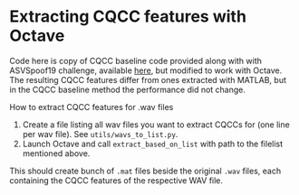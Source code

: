 # Extracting CQCC features with Octave

Code here is copy of CQCC baseline code provided
along with with ASVSpoof19 challenge, available [here](https://www.asvspoof.org/asvspoof2019/ASVspoof_2019_baseline_CM_v1.zip),
but modified to work with Octave. The resulting CQCC features
differ from ones extracted with MATLAB, but in the CQCC baseline method
the performance did not change.

How to extract CQCC features for .wav files
1) Create a file listing all wav files you want to extract CQCCs for (one line per wav file). See `utils/wavs_to_list.py`.
2) Launch Octave and call `extract_based_on_list` with path to the filelist mentioned above.

This should create bunch of `.mat` files beside the original `.wav` files, each containing
the CQCC features of the respective WAV file.


